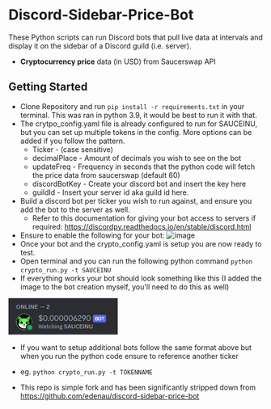 # Discord-Sidebar-Price-Bot
These Python scripts can run Discord bots that pull live data at intervals and display it on the sidebar of a Discord guild (i.e. server).
- **Cryptocurrency price** data (in USD) from Saucerswap API
## Getting Started
- Clone Repository and run `pip install -r requirements.txt` in your terminal. This was ran in python 3.9, it would be best to run it with that.
- The crytpo_config.yaml file is already configured to run for SAUCEINU, but you can set up multiple tokens in the config. More options can be added if you follow the pattern.
  - Ticker - (case sensitive)
  - decimalPlace - Amount of decimals you wish to see on the bot
  - updateFreq - Frequency in seconds that the python code will fetch the price data from saucerswap (default 60)
  - discordBotKey - Create your discord bot and insert the key here
  - guildId - Insert your server id aka guild id here.
- Build a discord bot per ticker you wish to run against, and ensure you add the bot to the server as well.
  - Refer to this documentation for giving your bot access to servers if required: https://discordpy.readthedocs.io/en/stable/discord.html
- Ensure to enable the following for your bot:
  ![image](https://user-images.githubusercontent.com/102450381/226242081-27ce3159-71f2-410a-bf83-6f02a9fa7b85.png)
- Once your bot and the crypto_config.yaml is setup you are now ready to test.
- Open terminal and you can run the following python command `python crypto_run.py -t SAUCEINU`
- If everything works your bot should look something like this (I added the image to the bot creation myself, you'll need to do this as well) 

![img.png](img.png)

- If you want to setup additional bots follow the same format above but when you run the python code ensure to reference another ticker 
- eg. `python crypto_run.py -t TOKENNAME`



- This repo is simple fork and has been significantly stripped down from https://github.com/edenau/discord-sidebar-price-bot
